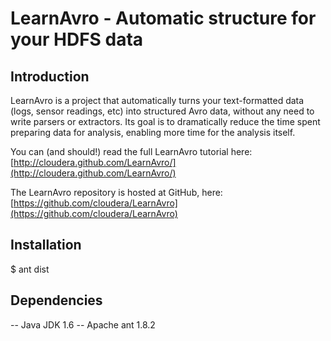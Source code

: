 LearnAvro - Automatic structure for your HDFS data
========================================================================================

Introduction
----------------------------------------------------------------------------------------
LearnAvro is a project that automatically turns your text-formatted data (logs, sensor readings, etc) into structured Avro data, without any need to write parsers or extractors.  Its goal is to dramatically reduce the time spent preparing data for analysis, enabling more time for the analysis itself.

You can (and should!) read the full LearnAvro tutorial here: [http://cloudera.github.com/LearnAvro/](http://cloudera.github.com/LearnAvro/)

The LearnAvro repository is hosted at GitHub, here: [https://github.com/cloudera/LearnAvro](https://github.com/cloudera/LearnAvro)

Installation
----------------------------------------------------------------------------------------
$ ant dist


Dependencies
----------------------------------------------------------------------------------------
-- Java JDK 1.6
-- Apache ant 1.8.2

